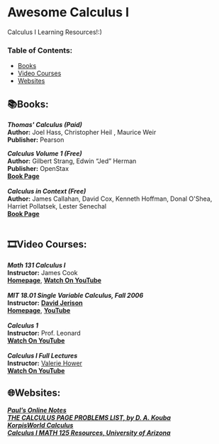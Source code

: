 # Awesome Calculus I
Calculus I Learning Resources!:)

### **Table of Contents:**
* [Books](#booksbooks)
* [Video Courses](#film_stripvideo-courses)
* [Websites](#globe_with_meridianswebsites)


## :books:Books:

***Thomas' Calculus (Paid)*** <br />
**Author:** Joel Hass, Christopher Heil , Maurice Weir <br />
**Publisher:** Pearson <br />

***Calculus Volume 1 (Free)*** <br />
**Author:** Gilbert Strang, Edwin “Jed” Herman <br />
**Publisher:** OpenStax <br />
[**Book Page**](https://openstax.org/details/books/calculus-volume-1) <br />
<br />
***Calculus in Context (Free)*** <br />
**Author:** James Callahan, David Cox, Kenneth Hoffman, Donal O'Shea, Harriet Pollatsek, Lester Senechal <br />
[**Book Page**](http://www.science.smith.edu/~callahan/intromine.html) <br />
 <br />

## :film_strip:Video Courses: 

***Math 131 Calculus I*** <br />
**Instructor:** James Cook <br />
[**Homepage**](http://www.supermath.info/CalculusOne.html), 
[**Watch On YouTube**](https://youtube.com/playlist?list=PLBY4G2o7DhF3zNt8Jb4zvCnAOhGVAPjCQ) <br />
 <br />
***MIT 18.01 Single Variable Calculus, Fall 2006*** <br />
**Instructor:** [**David Jerison**](https://math.mit.edu/~jerison/) <br />
[**Homepage**](http://ocw.mit.edu/18-01F06), 
[**YouTube**](https://youtube.com/playlist?list=PL590CCC2BC5AF3BC1) <br />
 <br />
***Calculus 1*** <br />
**Instructor:** Prof. Leonard <br />
[**Watch On YouTube**](https://youtube.com/playlist?list=PLF797E961509B4EB5) <br />
<br />
 ***Calculus I Full Lectures*** <br />
 **Instructor:** [Valerie Hower](https://cos.northeastern.edu/people/valerie-hower/) <br />
 [**Watch On YouTube**](https://youtube.com/playlist?list=PLpcwHaLYiaEXuq0ohzd_gYFi3JhXJZN-_)
<br />

## :globe_with_meridians:Websites:


[***Paul’s Online Notes***](https://tutorial.math.lamar.edu/) <br />
[***THE CALCULUS PAGE PROBLEMS LIST, by D. A. Kouba***](https://www.math.ucdavis.edu/~kouba/ProblemsList.html) <br />
[***KorpisWorld Calculus***](https://www.korpisworld.com/Mathematics/Calculus%20Maximus/Calculus%20Maximus%20Splash.htm) <br />
[***Calculus I MATH 125 Resources, University of Arizona***](https://calculus.math.arizona.edu/calc1/math125) <br />
